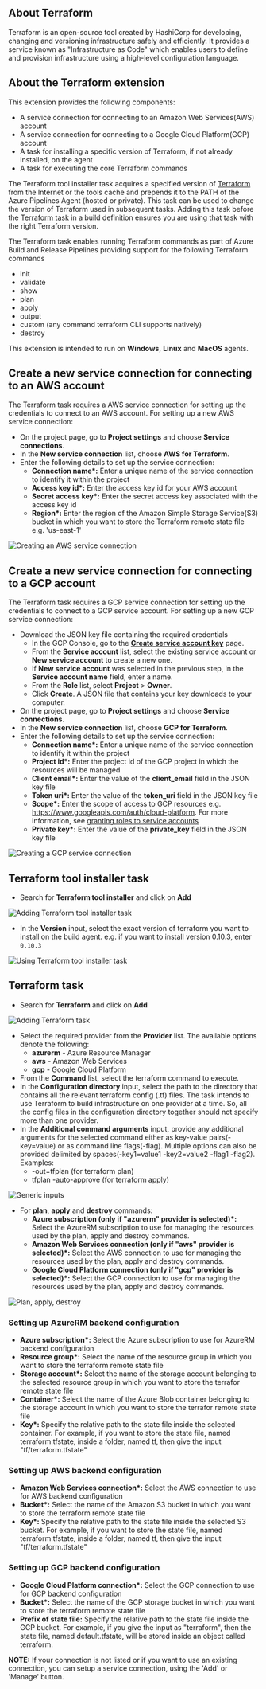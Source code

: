 ## About Terraform

Terraform is an open-source tool created by HashiCorp for developing, changing and versioning infrastructure safely and efficiently. It provides a service known as "Infrastructure as Code" which enables users to define and provision infrastructure using a high-level configuration language.

## About the Terraform extension

This extension provides the following components:
- A service connection for connecting to an Amazon Web Services(AWS) account
- A service connection for connecting to a Google Cloud Platform(GCP) account
- A task for installing a specific version of Terraform, if not already installed, on the agent
- A task for executing the core Terraform commands

The Terraform tool installer task acquires a specified version of [Terraform](https://www.terraform.io/) from the Internet or the tools cache and prepends it to the PATH of the Azure Pipelines Agent (hosted or private). This task can be used to change the version of Terraform used in subsequent tasks. Adding this task before the [Terraform task](https://aka.ms/AAf0uqr) in a build definition ensures you are using that task with the right Terraform version.

The Terraform task enables running Terraform commands as part of Azure Build and Release Pipelines providing support for the following Terraform commands
- init
- validate
- show
- plan
- apply
- output
- custom (any command terraform CLI supports natively) 
- destroy

This extension is intended to run on **Windows**, **Linux** and **MacOS** agents.

## Create a new service connection for connecting to an AWS account

The Terraform task requires a AWS service connection for setting up the credentials to connect to an AWS account. For setting up a new AWS service connection:

- On the project page, go to **Project settings** and choose **Service connections**.
- In the **New service connection** list, choose **AWS for Terraform**.
- Enter the following details to set up the service connection:
	- **Connection name\*:** Enter a unique name of the service connection to identify it within the project
	- **Access key id\*:** Enter the access key id for your AWS account
	- **Secret access key\*:** Enter the secret access key associated with the access key id
	- **Region\*:** Enter the region of the Amazon Simple Storage Service(S3) bucket in which you want to store the Terraform remote state file e.g. 'us-east-1'

![Creating an AWS service connection](images/1_AWS_service_endpoint.PNG)

## Create a new service connection for connecting to a GCP account

The Terraform task requires a GCP service connection for setting up the credentials to connect to a GCP service account. For setting up a new GCP service connection:

- Download the JSON key file containing the required credentials
	- In the GCP Console, go to the **[Create service account key](https://console.cloud.google.com/apis/credentials/serviceaccountkey?_ga=2.139902131.-101031797.1559296298)** page.
	- From the **Service account** list, select the existing service account or **New service account** to create a new one.
	- If **New service account** was selected in the previous step, in the **Service account name** field, enter a name.
	- From the **Role** list, select **Project** > **Owner**.
	- Click **Create**. A JSON file that contains your key downloads to your computer.
- On the project page, go to **Project settings** and choose **Service connections**.
- In the **New service connection** list, choose **GCP for Terraform**.
- Enter the following details to set up the service connection:
	- **Connection name\*:** Enter a unique name of the service connection to identify it within the project
	- **Project id\*:** Enter the project id of the GCP project in which the resources will be managed
	- **Client email\*:** Enter the value of the **client_email** field in the JSON key file
	- **Token uri\*:** Enter the value of the **token_uri** field in the JSON key file
	- **Scope\*:** Enter the scope of access to GCP resources e.g. https://www.googleapis.com/auth/cloud-platform. For more information, see [granting roles to service accounts](https://cloud.google.com/iam/docs/granting-roles-to-service-accounts)
	- **Private key\*:** Enter the value of the **private_key** field in the JSON key file

![Creating a GCP service connection](images/2_GCP_service_endpoint.PNG)

## Terraform tool installer task

- Search for **Terraform tool installer** and click on **Add**

![Adding Terraform tool installer task](images/3_Terraform_tool_installer_search.PNG)

- In the **Version** input, select the exact version of terraform you want to install on the build agent. e.g. if you want to install version 0.10.3, enter `0.10.3`

![Using Terraform tool installer task](images/4_Terraform_tool_installer_inputs.PNG)

## Terraform task

- Search for **Terraform** and click on **Add**

![Adding Terraform task](images/5_Terraform_search.PNG)

- Select the required provider from the **Provider** list. The available options denote the following:
	- **azurerm** - Azure Resource Manager
	- **aws** - Amazon Web Services
	- **gcp** - Google Cloud Platform
- From the **Command** list, select the terraform command to execute.
- In the **Configuration directory** input, select the path to the directory that contains all the relevant terraform config (.tf) files. The task intends to use Terraform to build infrastructure on one provider at a time. So, all the config files in the configuration directory together should not specify more than one provider.
- In the **Additional command arguments** input, provide any additional arguments for the selected command either as key-value pairs(-key=value) or as command line flags(-flag). Multiple options can also be provided delimited by spaces(-key1=value1 -key2=value2 -flag1 -flag2).
Examples:
	- -out=tfplan (for terraform plan)
	- tfplan -auto-approve (for terraform apply)

![Generic inputs](images/6_Terraform_all_inputs.PNG)

- For **plan**, **apply** and **destroy** commands:
	- **Azure subscription (only if "azurerm" provider is selected)\*:** Select the AzureRM subscription to use for managing the resources used by the plan, apply and destroy commands. 
	- **Amazon Web Services connection (only if "aws" provider is selected)\*:** Select the AWS connection to use for managing the resources used by the plan, apply and destroy commands.
	- **Google Cloud Platform connection (only if "gcp" provider is selected)\*:** Select the GCP connection to use for managing the resources used by the plan, apply and destroy commands.

![Plan, apply, destroy](images/7_Terraform_plan_apply_destroy.png)

### Setting up AzureRM backend configuration

- **Azure subscription\*:** Select the Azure subscription to use for AzureRM backend configuration
- **Resource group\*:** Select the name of the resource group in which you want to store the terraform remote state file
- **Storage account\*:** Select the name of the storage account belonging to the selected resource group in which you want to store the terrafor remote state file
- **Container\*:** Select the name of the Azure Blob container belonging to the storage account in which you want to store the terrafor remote state file
- **Key\*:** Specify the relative path to the state file inside the selected container. For example, if you want to store the state file, named terraform.tfstate, inside a folder, named tf, then give the input "tf/terraform.tfstate"

### Setting up AWS backend configuration

- **Amazon Web Services connection\*:** Select the AWS connection to use for AWS backend configuration
- **Bucket\*:** Select the name of the Amazon S3 bucket in which you want to store the terraform remote state file
- **Key\*:** Specify the relative path to the state file inside the selected S3 bucket. For example, if you want to store the state file, named terraform.tfstate, inside a folder, named tf, then give the input "tf/terraform.tfstate"

### Setting up GCP backend configuration

- **Google Cloud Platform connection\*:** Select the GCP connection to use for GCP backend configuration
- **Bucket\*:** Select the name of the GCP storage bucket in which you want to store the terraform remote state file
- **Prefix of state file:** Specify the relative path to the state file inside the GCP bucket. For example, if you give the input as "terraform", then the state file, named default.tfstate, will be stored inside an object called terraform.

**NOTE:** If your connection is not listed or if you want to use an existing connection, you can setup a service connection, using the 'Add' or 'Manage' button.
